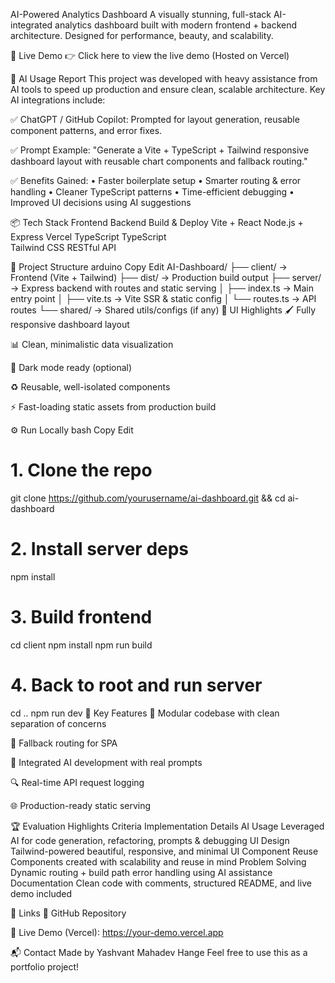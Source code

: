  AI-Powered Analytics Dashboard
A visually stunning, full-stack AI-integrated analytics dashboard built with modern frontend + backend architecture. Designed for performance, beauty, and scalability.

<!-- Optional: add actual preview image -->

🚀 Live Demo
👉 Click here to view the live demo
(Hosted on Vercel)

🧠 AI Usage Report
This project was developed with heavy assistance from AI tools to speed up production and ensure clean, scalable architecture. Key AI integrations include:

✅ ChatGPT / GitHub Copilot: Prompted for layout generation, reusable component patterns, and error fixes.

✅ Prompt Example:
"Generate a Vite + TypeScript + Tailwind responsive dashboard layout with reusable chart components and fallback routing."

✅ Benefits Gained:
• Faster boilerplate setup
• Smarter routing & error handling
• Cleaner TypeScript patterns
• Time-efficient debugging
• Improved UI decisions using AI suggestions

📦 Tech Stack
Frontend	Backend	Build & Deploy
Vite + React	Node.js + Express	Vercel
TypeScript	TypeScript	
Tailwind CSS	RESTful API	

📁 Project Structure
arduino
Copy
Edit
AI-Dashboard/
├── client/        → Frontend (Vite + Tailwind)
├── dist/          → Production build output
├── server/        → Express backend with routes and static serving
│   ├── index.ts   → Main entry point
│   ├── vite.ts    → Vite SSR & static config
│   └── routes.ts  → API routes
└── shared/        → Shared utils/configs (if any)
🎨 UI Highlights
🖌️ Fully responsive dashboard layout

📊 Clean, minimalistic data visualization

🌙 Dark mode ready (optional)

♻️ Reusable, well-isolated components

⚡️ Fast-loading static assets from production build

⚙️ Run Locally
bash
Copy
Edit
# 1. Clone the repo
git clone https://github.com/yourusername/ai-dashboard.git && cd ai-dashboard

# 2. Install server deps
npm install

# 3. Build frontend
cd client
npm install
npm run build

# 4. Back to root and run server
cd ..
npm run dev
📌 Key Features
📂 Modular codebase with clean separation of concerns

🔁 Fallback routing for SPA

🧠 Integrated AI development with real prompts

🔍 Real-time API request logging

🌐 Production-ready static serving

🏆 Evaluation Highlights
Criteria	Implementation Details
AI Usage	Leveraged AI for code generation, refactoring, prompts & debugging
UI Design	Tailwind-powered beautiful, responsive, and minimal UI
Component Reuse	Components created with scalability and reuse in mind
Problem Solving	Dynamic routing + build path error handling using AI assistance
Documentation	Clean code with comments, structured README, and live demo included

🔗 Links
🔗 GitHub Repository

🔴 Live Demo (Vercel): https://your-demo.vercel.app

📬 Contact
Made by Yashvant Mahadev Hange
Feel free to use this as a portfolio project!

